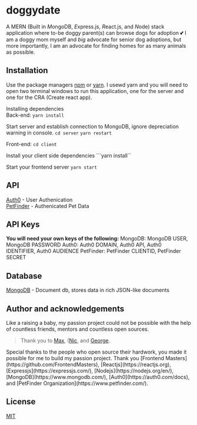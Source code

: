 # doggydate
A MERN (Built in *M*ongoDB, *E*xpress.js, *R*eact.js, and *N*ode) stack application where to-be doggy parent(s) can browse dogs for adoption 💕 I am a doggy mom myself and *big* advocate for senior dog adoptions, but more importantly, I am an advocate for finding homes for as many animals as possible.


## Installation 
Use the package managers [npm](https://www.npmjs.com) or [yarn](https://yarnpkg.com/lang/en/). I usewd yarn and you will need to open two terminal windows to run this application, one for the server and one for the CRA (Create react app). <br>

Installing dependencies <br>
Back-end: 
  ``` yarn install ```

  Start server and establish connection to MongoDB, ignore depreciation warning in console.
  ``` cd server ```
  ```yarn restart ``` 

Front-end:
  ```cd client```

  Install your client side dependencies
  ```yarn install``

  Start your frontend server
  ```yarn start```

## API
[Auth0](https://auth0.com/docs) - User Authenication 
<br>
[PetFinder](https://www.petfinder.com/developers/) - Authenicated Pet Data

## API Keys
**You will need your own keys of the following:**
MongoDB: MongoDB USER, MongoDB PASSWORD
Auth0: Auth0 DOMAIN, Auth0 API, Auth0 IDENTIFIER, Auth0 AUDIENCE
PetFinder: PetFinder CLIENTID, PetFinder SECRET

## Database
[MongoDB](https://www.mongodb.com) - Document db, stores data in rich JSON-like documents

## Author and acknowledgements
Like a raising a baby, my passion project could not be possible with the help of countless friends, mentors and countless open sources. 
> Thank you to [Max](https://github.com/maxjowett), ([Nic](https://github.com/nlacock), and [George](https://github.com/gsong). 
<p>Special thanks to the people who open source their hardwork, you made it possible for me to build my passion project. Thank you [Frontend Masters](https://github.com/FrontendMasters), [Reactjs](https://reactjs.org), [Expressjs](https://expressjs.com/), [Nodejs](https://nodejs.org/en/), [MongoDB](https://www.mongodb.com/), [Auth0](https://auth0.com/docs), and [PetFinder Organization](https://www.petfinder.com/).
</p>


## License
[MIT](https://choosealicense.com/licenses/mit/)
